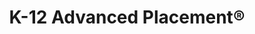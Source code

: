 ---
title: K-12 Advanced Placement®

components:

## Hero
- component_name: hero
  supertitle: K-12 Advanced Placement®
  title: The best AP® test prep in the world
  description: Albert is the established industry leader in Advanced Placement. With the largest library of standards-aligned and fully-explained questions in the world, students who use Albert will be thoroughly prepared for their exams.
  cta_label: Get started
  cta_url: https://www.albert.io/signup
  hero_img: "assets/img/hero/k-12-advanced-placement-hero.svg"

## Feature Grid
- component_name: featureGrid
  title: Product highlights
  featureGridItems:
  - img_src: "assets/img/k_12_advanced_placement/updated_cirricula.svg"
    title: The most up-to-date resource for AP® exams
    description: Our authoring team constantly adapts to College Board curricular changes to maintain the most current collection of AP-style questions.

  - img_src: "assets/img/k_12_advanced_placement/practice_exams.svg"
    title: Practice exams
    description: Our full-length exams are hidden from students, so teachers can assign never-before-seen practice tests that mimic the format of the actual exam to make sure that students are truly ready come May.

  - img_src: "assets/img/k_12_advanced_placement/free_response.svg"
    title: Free response questions
    description: Students can practice with original, standards-aligned free response questions and evaluate their answers using our sample responses and AP®-style rubrics.
  
  - img_src: "assets/img/k_12_advanced_placement/organized_by_standard.svg"
    title: Organized by standard
    description: Subject guides are organized by College Board® standards, making targeted practice easier and assignment creation quicker.

## Interstitial
- component_name: interstitial
  cta_label: Explore All Advanced Placement subjects
  cta_link: "#"
  title: Full coverage of all AP® exams
  description: Albert is the only authentic, up-to-date practice resource that has all original questions and explanations for every AP® subject. Get started with our library of 25,000+ AP® practice questions today. 

## Comic strip
- component_name: comicStrips
  comicStrips:
    ## Comic strip #1
    - teacher_name: Mr. Zakaria
      teacher_img_src: zakaria.png
      comicPanels:
      - img_src: "assets/img/k_12_advanced_placement/comics/1-1-1.jpeg"
        caption: Mr. Zakaria’s AP English students need a lot of writing practice.
      - img_src: "assets/img/k_12_advanced_placement/comics/1-1-2.jpeg"
        caption: Mr. Zakaria uses Albert’s FRQ prompts to familiarize students with the hard work of literary analysis.
      - img_src: "assets/img/k_12_advanced_placement/comics/1-1-3.jpeg"
        caption: Students compare their essays to the Albert sample responses and discuss what makes them perfect exemplars.
      - img_src: "assets/img/k_12_advanced_placement/comics/1-1-4.jpeg"
        caption: Students write multiple drafts of FRQs and critique them together in class.
    ## Comic strip #2
    - teacher_name: Mr. Chen
      teacher_img_src: chen.png
      comicPanels:
      - img_src: "assets/img/k_12_advanced_placement/comics/1-2-1.jpeg"
        caption: Mr. Chen’s AP US History students prep for tomorrow’s lesson with some pre-reading.
      - img_src: "assets/img/k_12_advanced_placement/comics/1-2-2.jpeg"
        caption: To get a sense of how much they understood from reading, Mr. Chen gives a short assignment at the beginning of class on Albert.
      - img_src: "assets/img/k_12_advanced_placement/comics/1-2-3.jpeg"
        caption: During class, he chooses topics to focus on based on the results.
      - img_src: "assets/img/k_12_advanced_placement/comics/1-2-4.jpeg"
        caption: At the end of class, his exit ticket provides mastery data of how much the students learned in that lesson.
    ## Comic strip #3
    - teacher_name: Ms. Albertini
      teacher_img_src: albertini.png
      comicPanels:
      - img_src: "assets/img/k_12_advanced_placement/comics/1-3-1.jpeg"
        caption: Students in Ms. Albertini’s AP Calculus class practice difficult calculus problems on Albert at home.
      - img_src: "assets/img/k_12_advanced_placement/comics/1-3-2.jpeg"
        caption: In the class the next day, students discuss their misconceptions in groups.
      - img_src: "assets/img/k_12_advanced_placement/comics/1-3-3.jpeg"
        caption: Ms. Albertini likes to bring the whole class back together to discuss a problem the students haven’t seen yet.
      - img_src: "assets/img/k_12_advanced_placement/comics/1-3-4.jpeg"
        caption: Based on how individual students contribute, she can give custom assignments for each student on Albert.
    ## Comic strip #4
    - teacher_name: Ms. Whiteeagle
      teacher_img_src: whiteeagle.png
      comicPanels:
      - img_src: "assets/img/k_12_advanced_placement/comics/1-4-1.jpeg"
        caption: Ms. Whiteeagle is worried that her new class schedule won’t leave time to include all the AP Biology topics she needs to cover.
      - img_src: "assets/img/k_12_advanced_placement/comics/1-4-2.jpeg"
        caption: She decides to include Albert for daily practice and weekly quizzes.
      - img_src: "assets/img/k_12_advanced_placement/comics/1-4-3.jpeg"
        caption: The data analytics that are provided for each standard help Ms. Whiteeagle decide where to prioritize her teaching time.
      - img_src: "assets/img/k_12_advanced_placement/comics/1-4-4.jpeg"
        caption: At the end of the year, Albert’s full-length practice exams show her students are ready for the AP exam in May!

## Slideshow
- component_name: slideshow
  title: Aligned and authentic content
  slideshowItems:
  - title: Thought-provoking, skills-based questions
    description: Albert questions go beyond recall and identification. They ask students to apply their knowledge to understand underlying concepts
    img_src: "assets/img/k_12_advanced_placement/thought-provoking-skills.png"
    strip_styling: true

  - title: Rich supplements
    description: From primary source stimuli to realistic data charts, Albert’s question supplements provide additional authenticity to our questions.
    img_src: "assets/img/k_12_advanced_placement/thought-provoking-skills.png"
    strip_styling: true

  - title: Realistic distractors
    description: We research the minutiae of the official exam’s distractor standards to produce the most realistic experience available.
    img_src: "assets/img/k_12_advanced_placement/realistic-distractors.png"
    strip_styling: true

  - title: Scaffolded explanations
    description: Meticulous explanations incorporate broader course concepts with detailed solutions to support all levels of learners. Every question becomes a learning opportunity.
    img_src: "assets/img/k_12_advanced_placement/explanations-that-actually-explain.png"
    strip_styling: true

  - title: Authentic questions
    description: Don’t worry about having to explain every question to every student. Let Albert’s thorough and approachable question solutions reinforce skills and fill in the content knowledge assessed on the exam.
    img_src: "assets/img/k_12_advanced_placement/questions-that-mimic-the-exam.png"

- component_name: preFooter





---
